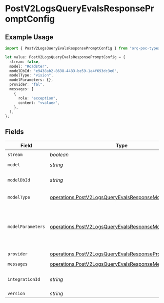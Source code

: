# PostV2LogsQueryEvalsResponsePromptConfig

## Example Usage

```typescript
import { PostV2LogsQueryEvalsResponsePromptConfig } from "orq-poc-typescript-multi-env-version/models/operations";

let value: PostV2LogsQueryEvalsResponsePromptConfig = {
  stream: false,
  model: "Roadster",
  modelDbId: "e9438ab2-8638-4483-be59-1a4f693dc3e0",
  modelType: "vision",
  modelParameters: {},
  provider: "fal",
  messages: [
    {
      role: "exception",
      content: "<value>",
    },
  ],
};
```

## Fields

| Field                                                                                                                            | Type                                                                                                                             | Required                                                                                                                         | Description                                                                                                                      |
| -------------------------------------------------------------------------------------------------------------------------------- | -------------------------------------------------------------------------------------------------------------------------------- | -------------------------------------------------------------------------------------------------------------------------------- | -------------------------------------------------------------------------------------------------------------------------------- |
| `stream`                                                                                                                         | *boolean*                                                                                                                        | :heavy_check_mark:                                                                                                               | N/A                                                                                                                              |
| `model`                                                                                                                          | *string*                                                                                                                         | :heavy_check_mark:                                                                                                               | N/A                                                                                                                              |
| `modelDbId`                                                                                                                      | *string*                                                                                                                         | :heavy_check_mark:                                                                                                               | The id of the resource                                                                                                           |
| `modelType`                                                                                                                      | [operations.PostV2LogsQueryEvalsResponseModelType](../../models/operations/postv2logsqueryevalsresponsemodeltype.md)             | :heavy_check_mark:                                                                                                               | The type of the model                                                                                                            |
| `modelParameters`                                                                                                                | [operations.PostV2LogsQueryEvalsResponseModelParameters](../../models/operations/postv2logsqueryevalsresponsemodelparameters.md) | :heavy_check_mark:                                                                                                               | Model Parameters: Not all parameters apply to every model                                                                        |
| `provider`                                                                                                                       | [operations.PostV2LogsQueryEvalsResponseProvider](../../models/operations/postv2logsqueryevalsresponseprovider.md)               | :heavy_check_mark:                                                                                                               | N/A                                                                                                                              |
| `messages`                                                                                                                       | [operations.PostV2LogsQueryEvalsResponseMessages](../../models/operations/postv2logsqueryevalsresponsemessages.md)[]             | :heavy_check_mark:                                                                                                               | N/A                                                                                                                              |
| `integrationId`                                                                                                                  | *string*                                                                                                                         | :heavy_minus_sign:                                                                                                               | The id of the resource                                                                                                           |
| `version`                                                                                                                        | *string*                                                                                                                         | :heavy_minus_sign:                                                                                                               | N/A                                                                                                                              |